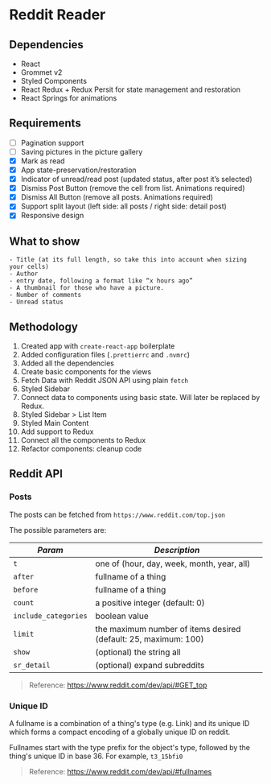 # Reddit Reader

## Dependencies

- React
- Grommet v2
- Styled Components
- React Redux + Redux Persit for state management and restoration
- React Springs for animations

## Requirements

- [ ] Pagination support
- [ ] Saving pictures in the picture gallery
- [x] Mark as read
- [x] App state-preservation/restoration
- [x] Indicator of unread/read post (updated status, after post it’s selected)
- [x] Dismiss Post Button (remove the cell from list. Animations required)
- [x] Dismiss All Button (remove all posts. Animations required)
- [x] Support split layout (left side: all posts / right side: detail post)
- [x] Responsive design

## What to show

```
- Title (at its full length, so take this into account when sizing your cells)
- Author
- entry date, following a format like “x hours ago” 
- A thumbnail for those who have a picture.
- Number of comments
- Unread status
```

## Methodology

1. Created app with `create-react-app` boilerplate
2. Added configuration files (`.prettierrc` and `.nvmrc`)
3. Added all the dependencies
4. Create basic components for the views
5. Fetch Data with Reddit JSON API using plain `fetch`
6. Styled Sidebar
7. Connect data to components using basic state. Will later be replaced by Redux.
8. Styled Sidebar > List Item
9. Styled Main Content 
10. Add support to Redux
11. Connect all the components to Redux
12. Refactor components: cleanup code

## Reddit API

### Posts

The posts can be fetched from `https://www.reddit.com/top.json`

The possible parameters are:

| *Param*              | *Description*                                                   |
| -------------------- | --------------------------------------------------------------- |
| `t`                  | one of (hour, day, week, month, year, all)                      |
| `after`              | fullname of a thing                                             |
| `before`             | fullname of a thing                                             |
| `count`              | a positive integer (default: 0)                                 |
| `include_categories` | boolean value                                                   |
| `limit`              | the maximum number of items desired (default: 25, maximum: 100) |
| `show`               | (optional) the string all                                       |
| `sr_detail`          | (optional) expand subreddits                                    |

> Reference: https://www.reddit.com/dev/api/#GET_top

### Unique ID

A fullname is a combination of a thing's type (e.g. Link) and its unique ID which forms a compact encoding of a globally unique ID on reddit.

Fullnames start with the type prefix for the object's type, followed by the thing's unique ID in base 36. For example, `t3_15bfi0`

> Reference: https://www.reddit.com/dev/api/#fullnames

